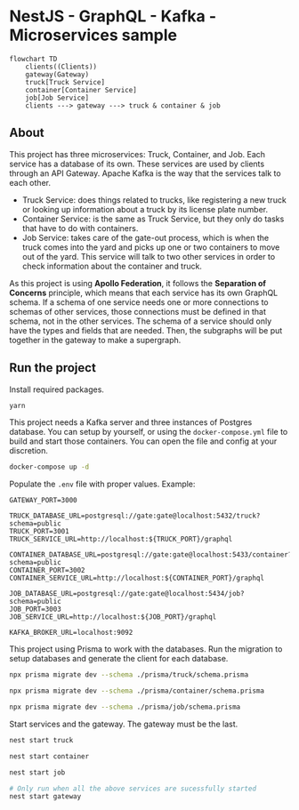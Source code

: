 # NestJS - GraphQL - Kafka - Microservices sample

```mermaid
flowchart TD
	clients((Clients))
	gateway(Gateway)
	truck[Truck Service]
	container[Container Service]
	job[Job Service]
	clients ---> gateway ---> truck & container & job
```

## About

This project has three microservices: Truck, Container, and Job. Each service has a database of its own. These services are used by clients through an API Gateway. Apache Kafka is the way that the services talk to each other.

- Truck Service: does things related to trucks, like registering a new truck or looking up information about a truck by its license plate number.
- Container Service: is the same as Truck Service, but they only do tasks that have to do with containers.
- Job Service: takes care of the gate-out process, which is when the truck comes into the yard and picks up one or two containers to move out of the yard. This service will talk to two other services in order to check information about the container and truck.

As this project is using **Apollo Federation**, it follows the **Separation of Concerns** principle, which means that each service has its own GraphQL schema. If a schema of one service needs one or more connections to schemas of other services, those connections must be defined in that schema, not in the other services. The schema of a service should only have the types and fields that are needed. Then, the subgraphs will be put together in the gateway to make a supergraph.

## Run the project

Install required packages.

```bash
yarn
```

This project needs a Kafka server and three instances of Postgres database. You can setup by yourself, or using the `docker-compose.yml` file to build and start those containers. You can open the file and config at your discretion.

```bash
docker-compose up -d
```

Populate the `.env` file with proper values. Example:

```env
GATEWAY_PORT=3000

TRUCK_DATABASE_URL=postgresql://gate:gate@localhost:5432/truck?schema=public
TRUCK_PORT=3001
TRUCK_SERVICE_URL=http://localhost:${TRUCK_PORT}/graphql

CONTAINER_DATABASE_URL=postgresql://gate:gate@localhost:5433/container?schema=public
CONTAINER_PORT=3002
CONTAINER_SERVICE_URL=http://localhost:${CONTAINER_PORT}/graphql

JOB_DATABASE_URL=postgresql://gate:gate@localhost:5434/job?schema=public
JOB_PORT=3003
JOB_SERVICE_URL=http://localhost:${JOB_PORT}/graphql

KAFKA_BROKER_URL=localhost:9092
```

This project using Prisma to work with the databases. Run the migration to setup databases and generate the client for each database.

```bash
npx prisma migrate dev --schema ./prisma/truck/schema.prisma
```

```bash
npx prisma migrate dev --schema ./prisma/container/schema.prisma
```

```bash
npx prisma migrate dev --schema ./prisma/job/schema.prisma
```

Start services and the gateway. The gateway must be the last.

```bash
nest start truck
```

```bash
nest start container
```

```bash
nest start job
```

```bash
# Only run when all the above services are sucessfully started
nest start gateway
```
